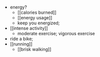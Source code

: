 - energy?
    - [[calories burned]]
    - [[energy usage]]
    - keep you energized;
- [[intense activity]]
    - moderate exercise; vigorous exercise
- ride a bike; 
- [[running]]
    - [[brisk walking]]
